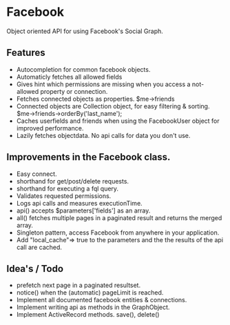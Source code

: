 # Facebook

Object oriented API for using Facebook's Social Graph.

## Features
* Autocompletion for common facebook objects.
* Automaticly fetches all allowed fields
* Gives hint which permissions are missing when you access a not-allowed property or connection.
* Fetches connected objects as properties. $me->friends
* Connected objects are Collection object, for easy filtering & sorting. $me->friends->orderBy('last_name');
* Caches userfields and friends when using the FacebookUser object for improved performance.
* Lazily fetches objectdata. No api calls for data you don't use.

## Improvements in the Facebook class.

 * Easy connect.
 * shorthand for get/post/delete requests.
 * shorthand for executing a fql query.
 * Validates requested permissions.
 * Logs api calls and measures executionTime.
 * api() accepts $parameters['fields'] as an array.
 * all() fetches multiple pages in a paginated result and returns the merged array.
 * Singleton pattern, access Facebook from anywhere in your application.
 * Add "local_cache"=> true to the parameters and the the results of the api call are cached.

## Idea's / Todo

* prefetch next page in a paginated resultset.
* notice() when the (automatic) pageLimit is reached.
* Implement all documented facebook entities & connections.
* Implement writing api as methods in the GraphObject.
* Implement ActiveRecord methods. save(), delete()
